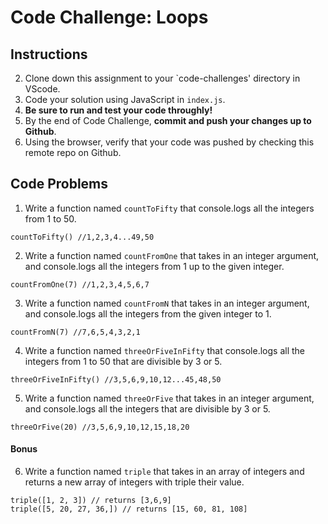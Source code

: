 # Code Challenge: Loops

## Instructions

2. Clone down this assignment to your `code-challenges' directory in VScode.  
3. Code your solution using JavaScript in `index.js`. 
4. **Be sure to run and test your code throughly!**
5. By the end of Code Challenge, **commit and push your changes up to Github**.
6. Using the browser, verify that your code was pushed by checking this remote repo on Github.

## Code Problems

1. Write a function named `countToFifty` that console.logs all the integers from 1 to 50. 
```
countToFifty() //1,2,3,4...49,50
```

2. Write a function named `countFromOne` that takes in an integer argument, and console.logs all the integers from 1 up to the given integer. 
```
countFromOne(7) //1,2,3,4,5,6,7
```

3. Write a function named `countFromN` that takes in an integer argument, and console.logs all the integers from the given integer to 1. 
```
countFromN(7) //7,6,5,4,3,2,1
```

4. Write a function named `threeOrFiveInFifty` that console.logs all the integers from 1 to 50 that are divisible by 3 or 5.
```
threeOrFiveInFifty() //3,5,6,9,10,12...45,48,50
```

5. Write a function named `threeOrFive` that takes in an integer argument, and console.logs all the integers that are divisible by 3 or 5.
```
threeOrFive(20) //3,5,6,9,10,12,15,18,20
```

#### Bonus

6. Write a function named `triple` that takes in an array of integers and returns a new array of integers with triple their value.
```
triple([1, 2, 3]) // returns [3,6,9]
triple([5, 20, 27, 36,]) // returns [15, 60, 81, 108]
```

